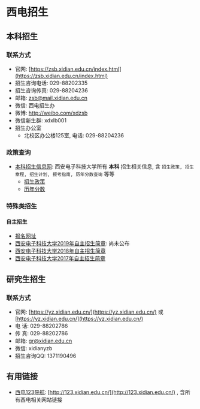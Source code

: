 
# 西电招生

## 本科招生

### 联系方式

- 官网: [https://zsb.xidian.edu.cn/index.html](https://zsb.xidian.edu.cn/index.html)
- 招生咨询电话: 029-88202335 
- 招生咨询传真: 029-88204236
- 邮箱: zsb@mail.xidian.edu.cn
- 微信: 西电招生办
- 微博: http://weibo.com/xdzsb
- 微信新生群: xdxlb001
- 招生办公室
   - 北校区办公楼125室, 电话: 029-88204236

### 政策查询

- [本科招生信息网](https://zsb.xidian.edu.cn/index.html): 西安电子科技大学所有 **本科** 招生相关信息, 含 ``招生政策, 招生章程, 招生计划, 报考指南, 历年分数查询`` 等等
   - [招生政策](https://zsb.xidian.edu.cn/html/zsxx/zszhc/)
   - [历年分数](https://zsb.xidian.edu.cn/html/zsxx/lnfs/)

### 特殊类招生

#### 自主招生

- [报名网址](https://gaokao.chsi.com.cn/zzbm/)
- [西安电子科技大学2019年自主招生简章](): 尚未公布
- [西安电子科技大学2018年自主招生简章](https://zsb.xidian.edu.cn/html/zsxx/zszhc/2018/0321/1000.html)
- [西安电子科技大学2017年自主招生简章](https://zsb.xidian.edu.cn/html/zsxx/zszhc/2017/0317/889.html)




## 研究生招生

### 联系方式


- 官网: [https://yz.xidian.edu.cn/](https://yz.xidian.edu.cn/) 或 [https://yz.xidian.edu.cn/](https://yz.xidian.edu.cn/)
- 电 话: 029-88202786
- 传 真: 029-88202786
- 邮箱: gr@xidian.edu.cn
- 微信: xidianyzb
- 招生咨询QQ: 1371190496



## 有用链接

- [西电123导航](http://123.xidian.edu.cn/): [http://123.xidian.edu.cn/](http://123.xidian.edu.cn/) , 含所有西电相关网站链接


